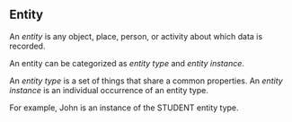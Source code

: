 ## Entity

An *entity* is any object, place, person, or activity about which data is recorded. 

An entity can be categorized as *entity type* and *entity instance*.

An *entity type* is a set of things that share a common properties. An *entity instance* is an individual occurrence of an entity type.

For example, John is an  instance of the STUDENT entity type.

